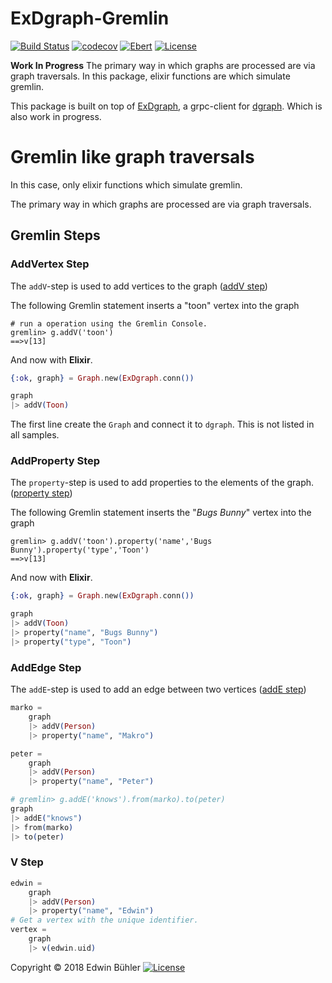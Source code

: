 # ExDgraph-Gremlin
[![Build Status](https://semaphoreci.com/api/v1/fulnir/exdgraph-gremlin/branches/master/shields_badge.svg)](https://semaphoreci.com/fulnir/exdgraph-gremlin) [![codecov](https://codecov.io/bb/fulnir/exdgraph-gremlin/branch/master/graph/badge.svg)](https://codecov.io/bb/fulnir/exdgraph-gremlin) [![Ebert](https://ebertapp.io/github/Fulnir/ExDgraph-Gremlin.svg)](https://ebertapp.io/github/Fulnir/ExDgraph-Gremlin)
 [![License](https://img.shields.io/badge/License-Apache%202.0-blue.svg)](LICENSE.md)

**Work In Progress**
The primary way in which graphs are processed are via graph traversals. In this package, elixir functions are which simulate gremlin.

This package is built on top of [ExDgraph](https://github.com/ospaarmann/exdgraph), a grpc-client for [dgraph](dgraph.io). Which is also work in progress.



# Gremlin like graph traversals

In this case, only elixir functions which simulate gremlin.

The primary way in which graphs are processed are via graph traversals.

## Gremlin Steps

### AddVertex Step
The `addV`-step is used to add vertices to the graph ([addV step](http://tinkerpop.apache.org/docs/current/reference/#addvertex-step))

  
The following Gremlin statement inserts a "toon" vertex into the graph
```
# run a operation using the Gremlin Console. 
gremlin> g.addV('toon')
==>v[13]
```

And now with **Elixir**.
```elixir
{:ok, graph} = Graph.new(ExDgraph.conn())

graph
|> addV(Toon)
```
The first line create the `Graph` and connect it to `dgraph`. This is not listed in all samples.

### AddProperty Step
The `property`-step is used to add properties to the elements of the graph. ([property step](http://tinkerpop.apache.org/docs/current/reference/#addproperty-step))

The following Gremlin statement inserts the "*Bugs Bunny*" vertex into the graph
```
gremlin> g.addV('toon').property('name','Bugs Bunny').property('type','Toon')
==>v[13]
```

And now with **Elixir**.
```elixir
{:ok, graph} = Graph.new(ExDgraph.conn())

graph
|> addV(Toon)
|> property("name", "Bugs Bunny")
|> property("type", "Toon")
```

### AddEdge Step
The `addE`-step is used to add an edge between two vertices  ([addE step](http://tinkerpop.apache.org/docs/current/reference/#addedge-step)) 


```elixir
marko =
    graph
    |> addV(Person)
    |> property("name", "Makro")

peter =
    graph
    |> addV(Person)
    |> property("name", "Peter")

# gremlin> g.addE('knows').from(marko).to(peter)
graph
|> addE("knows")
|> from(marko)
|> to(peter)
```

###  V Step


```elixir
edwin =
    graph
    |> addV(Person)
    |> property("name", "Edwin")
# Get a vertex with the unique identifier.
vertex =
    graph
    |> v(edwin.uid)
```




Copyright © 2018 Edwin Bühler  [![License](https://img.shields.io/badge/License-Apache%202.0-blue.svg)](LICENSE.md)
